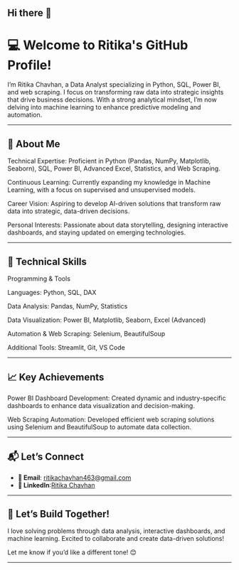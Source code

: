 ## Hi there 👋
# 💻 **Welcome to Ritika's GitHub Profile!**

I’m Ritika Chavhan, a Data Analyst specializing in Python, SQL, Power BI, and web scraping. I focus on transforming raw data into strategic insights that drive business decisions. With a strong analytical mindset, I’m now delving into machine learning to enhance predictive modeling and automation.

---

## 🌟 **About Me**
Technical Expertise: Proficient in Python (Pandas, NumPy, Matplotlib, Seaborn), SQL, Power BI, Advanced Excel, Statistics, and Web Scraping.

Continuous Learning: Currently expanding my knowledge in Machine Learning, with a focus on supervised and unsupervised models.

Career Vision: Aspiring to develop AI-driven solutions that transform raw data into strategic, data-driven decisions.

Personal Interests: Passionate about data storytelling, designing interactive dashboards, and staying updated on emerging technologies.

---

## 🔧 **Technical Skills**
Programming & Tools

Languages: Python, SQL, DAX

Data Analysis: Pandas, NumPy, Statistics

Data Visualization: Power BI, Matplotlib, Seaborn, Excel (Advanced)

Automation & Web Scraping: Selenium, BeautifulSoup

Additional Tools: Streamlit, Git, VS Code

---

## **📈 Key Achievements**

Power BI Dashboard Development: Created dynamic and industry-specific dashboards to enhance data visualization and decision-making.

Web Scraping Automation: Developed efficient web scraping solutions using Selenium and BeautifulSoup to automate data collection.

---

## 📬 **Let’s Connect**
- **📧 Email**: [ritikachavhan463@gmail.com](ritikachavhan463@gmail.com)  
- **💼 LinkedIn**:[Ritika Chavhan](www.linkedin.com/in/ritika-chavhan-761609232)  

---



## 🚀 **Let’s Build Together!**

I love solving problems through data analysis, interactive dashboards, and machine learning. Excited to collaborate and create data-driven solutions!

Let me know if you’d like a different tone! 😊  

---

<!--
**Ritika-Chavhan/Ritika-Chavhan** is a ✨ _special_ ✨ repository because its `README.md` (this file) appears on your GitHub profile.

Here are some ideas to get you started:

- 🔭 I’m currently working on ...
- 🌱 I’m currently learning ...
- 👯 I’m looking to collaborate on ...
- 🤔 I’m looking for help with ...
- 💬 Ask me about ...
- 📫 How to reach me: ...
- 😄 Pronouns: ...
- ⚡ Fun fact: ...
-->
